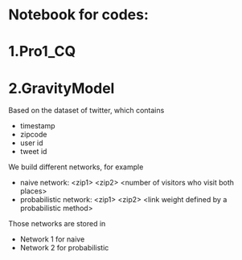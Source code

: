 # Notebook for codes:
# 1.Pro1_CQ
# 2.GravityModel

Based on the dataset of twitter, which contains
* timestamp
* zipcode
* user id
* tweet id

We build different networks, for example
* naive network: \<zip1> \<zip2> \<number of visitors who visit both places>
* probabilistic network: \<zip1> \<zip2> \<link weight defined by a probabilistic method>

Those networks are stored in
* Network 1 for naive
* Network 2 for probabilistic
